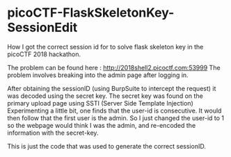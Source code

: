 # picoCTF-FlaskSkeletonKey-SessionEdit
How I got the correct session id for to solve flask skeleton key in the picoCTF 2018 hackathon.

The problem can be found here : http://2018shell2.picoctf.com:53999
The problem involves breaking into the admin page after logging in.

After obtaining the sessionID (using BurpSuite to intercept the request) it was decoded using the secret key. The secret key was found on the primary upload page using SSTI (Server Side Template Injection) Experimenting a little bit, one finds that the user-id is consecutive. It would then follow that the first user is the admin. So I just changed the user-id to 1 so the webpage would think I was the admin, and re-encoded the information with the secret-key.

This is just the code that was used to generate the correct sessionID.

